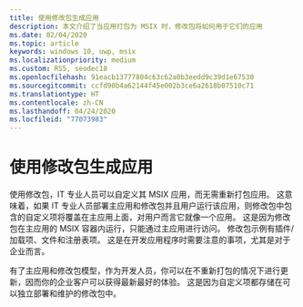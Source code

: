 ```yaml
---
title: 使用修改包生成应用
description: 本文介绍了当应用打包为 MSIX 时，修改包将如何用于它们的应用
ms.date: 02/04/2020
ms.topic: article
keywords: windows 10, uwp, msix
ms.localizationpriority: medium
ms.custom: RS5, seodec18
ms.openlocfilehash: 91eacb13777804c63c62a0b3eedd9c39d1e67530
ms.sourcegitcommit: ccfd90b4a62144f45e002b3ce6a2618b07510c71
ms.translationtype: HT
ms.contentlocale: zh-CN
ms.lasthandoff: 04/24/2020
ms.locfileid: "77073983"
---
```

# <a name="building-an-app-with-a-modification-package"></a>使用修改包生成应用 
使用修改包，IT 专业人员可以自定义其 MSIX 应用，而无需重新打包应用。 这意味着，如果 IT 专业人员部署主应用和修改包并且用户运行该应用，则修改包中包含的自定义项将覆盖在主应用上面，对用户而言它就像一个应用。 这是因为修改包在主应用的 MSIX 容器内运行，只能通过主应用进行访问。 修改包示例有插件/加载项、文件和注册表项。 这是在开发应用程序时需要注意的事项，尤其是对于企业而言。 

有了主应用和修改包模型，作为开发人员，你可以在不重新打包的情况下进行更新，因而你的企业客户可以获得最新最好的体验。 这是因为自定义项都存储在可以独立部署和维护的修改包中。 

